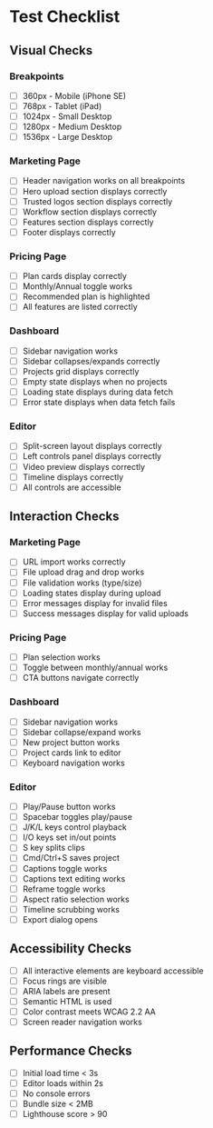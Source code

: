 # Test Checklist

## Visual Checks

### Breakpoints
- [ ] 360px - Mobile (iPhone SE)
- [ ] 768px - Tablet (iPad)
- [ ] 1024px - Small Desktop
- [ ] 1280px - Medium Desktop
- [ ] 1536px - Large Desktop

### Marketing Page
- [ ] Header navigation works on all breakpoints
- [ ] Hero upload section displays correctly
- [ ] Trusted logos section displays correctly
- [ ] Workflow section displays correctly
- [ ] Features section displays correctly
- [ ] Footer displays correctly

### Pricing Page
- [ ] Plan cards display correctly
- [ ] Monthly/Annual toggle works
- [ ] Recommended plan is highlighted
- [ ] All features are listed correctly

### Dashboard
- [ ] Sidebar navigation works
- [ ] Sidebar collapses/expands correctly
- [ ] Projects grid displays correctly
- [ ] Empty state displays when no projects
- [ ] Loading state displays during data fetch
- [ ] Error state displays when data fetch fails

### Editor
- [ ] Split-screen layout displays correctly
- [ ] Left controls panel displays correctly
- [ ] Video preview displays correctly
- [ ] Timeline displays correctly
- [ ] All controls are accessible

## Interaction Checks

### Marketing Page
- [ ] URL import works correctly
- [ ] File upload drag and drop works
- [ ] File validation works (type/size)
- [ ] Loading states display during upload
- [ ] Error messages display for invalid files
- [ ] Success messages display for valid uploads

### Pricing Page
- [ ] Plan selection works
- [ ] Toggle between monthly/annual works
- [ ] CTA buttons navigate correctly

### Dashboard
- [ ] Sidebar navigation works
- [ ] Sidebar collapse/expand works
- [ ] New project button works
- [ ] Project cards link to editor
- [ ] Keyboard navigation works

### Editor
- [ ] Play/Pause button works
- [ ] Spacebar toggles play/pause
- [ ] J/K/L keys control playback
- [ ] I/O keys set in/out points
- [ ] S key splits clips
- [ ] Cmd/Ctrl+S saves project
- [ ] Captions toggle works
- [ ] Captions text editing works
- [ ] Reframe toggle works
- [ ] Aspect ratio selection works
- [ ] Timeline scrubbing works
- [ ] Export dialog opens

## Accessibility Checks
- [ ] All interactive elements are keyboard accessible
- [ ] Focus rings are visible
- [ ] ARIA labels are present
- [ ] Semantic HTML is used
- [ ] Color contrast meets WCAG 2.2 AA
- [ ] Screen reader navigation works

## Performance Checks
- [ ] Initial load time < 3s
- [ ] Editor loads within 2s
- [ ] No console errors
- [ ] Bundle size < 2MB
- [ ] Lighthouse score > 90